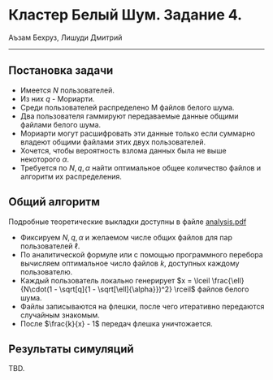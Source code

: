 # Кластер Белый Шум. Задание 4.
Аъзам Бехруз, Лишуди Дмитрий

---

## Постановка задачи

* Имеется $N$ пользователей.
* Из них $q$ - Мориарти.
* Среди пользователей распределено M файлов белого шума.
* Два пользователя гаммируют передаваемые данные общими файлами белого шума.
* Мориарти могут расшифровать эти данные только если суммарно владеют общими файлами этих двух пользователей.
* Хочется, чтобы вероятность взлома данных была не выше некоторого $\alpha$.
* Требуется по $N, q, \alpha$ найти оптимальное общее количество файлов и алгоритм их распределения.


## Общий алгоритм
Подробные теоретические выкладки доступны в файле [analysis.pdf](analysis.pdf.)
* Фиксируем $N, q, \alpha$ и желаемом числе общих файлов для пар пользователей $\ell$.
* По аналитической формуле или с помощью программного перебора вычисляем оптимальное число файлов $k$, доступных каждому пользователю.
* Каждый пользователь локально генерирует $x = \lceil \frac{\ell}{N\cdot(1 - \sqrt[q]{1 - \sqrt[\ell]{\alpha}})^2} \rceil$ файлов белого шума.
* Файлы записываются на флешки, после чего итеративно передаются случайным знакомым.
* После $\frac{k}{x} - 1$ передач флешка уничтожается.

## Результаты симуляций
TBD.

